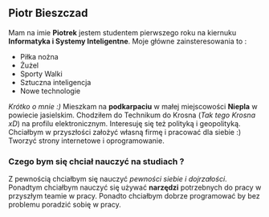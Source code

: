 ## Piotr Bieszczad 
Mam na imie **Piotrek** jestem studentem pierwszego roku na kiernuku **Informatyka i Systemy Inteligentne**. Moje główne zainsteresowania to :
* Piłka nożna
* Żużel 
* Sporty Walki
* Sztuczna inteligencja
* Nowe technologie


*Krótko o mnie :)* Mieszkam na **podkarpaciu** w małej miejscowości **Niepla** w powiecie jasielskim. Chodziłem do Technikum do Krosna (*Tak tego Krosna xD*) na profilu elektronicznym. Interesuję się też polityką i geopolityką. Chciałbym w przyszłości założyć własną firmę i pracować dla siebie :) Tworzyć strony internetowe i oprogramowanie.
### Czego bym się chciał nauczyć na studiach ? ###
Z pewnością chciałbym się nauczyć *pewności siebie i dojrzałości*. Ponadtym chciałbym nauczyć się używać **narzędzi** potrzebnych do pracy w przyszłym teamie w pracy. Ponadto chciałbym dobrze programować by bez problemu poradzić sobię w pracy.


